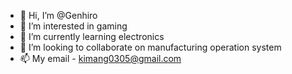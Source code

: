 - 👋 Hi, I’m @Genhiro
- 👀 I’m interested in gaming
- 🌱 I’m currently learning electronics
- 💞️ I’m looking to collaborate on manufacturing operation system
- 📫 My email - kimang0305@gmail.com

<!---
Genhiro/Genhiro is a ✨ special ✨ repository because its `README.md` (this file) appears on your GitHub profile.
You can click the Preview link to take a look at your changes.
--->
